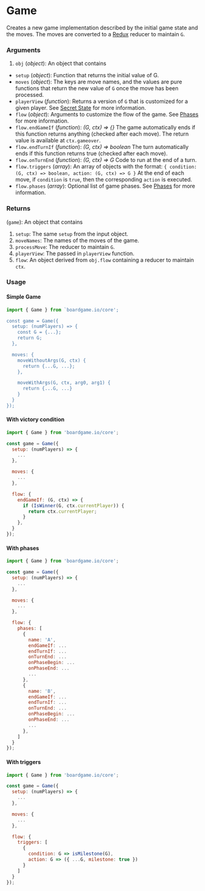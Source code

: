 # Game

Creates a new game implementation described by the initial
game state and the moves. The moves are converted to a
[Redux](http://redux.js.org/docs/basics/Reducers.html) reducer to maintain `G`.

### Arguments

1. `obj` (*object*): An object that contains

  - `setup` (*object*): Function that returns the initial value of G.
  - `moves` (*object*): The keys are move names, and the values
    are pure functions that return the new value of `G` once
    the move has been processed.
  - `playerView` (*function*): Returns a version of `G` that
    is customized for a given player. See [Secret State](/secret-state) for more information.
  - `flow` (*object*): Arguments to customize the flow of the game. See
    [Phases](/phases) for more information.
  - `flow.endGameIf` (*function*): *(G, ctx) => {}*
     The game automatically ends if this function returns anything (checked after each move).
     The return value is available at `ctx.gameover`.
  - `flow.endTurnIf` (*function*): *(G, ctx) => boolean*
     The turn automatically ends if this function returns true (checked after each move).
  - `flow.onTurnEnd` (*function*): *(G, ctx) => G*
     Code to run at the end of a turn.
  - `flow.triggers` (*array*): An array of objects with the format:
     `{ condition: (G, ctx) => boolean, action: (G, ctx) => G }`
     At the end of each move, if `condition` is `true`, then the corresponding
     `action` is executed.
  - `flow.phases` (*array*): Optional list of game phases. See
    [Phases](/phases) for more information.

### Returns

(`game`): An object that contains
1. `setup`: The same `setup` from the input object.
2. `moveNames`: The names of the moves of the game.
3. `processMove`: The reducer to maintain `G`.
4. `playerView`: The passed in `playerView` function.
5. `flow`: An object derived from `obj.flow` containing a reducer to maintain `ctx`.

### Usage

#### Simple Game

```js
import { Game } from `boardgame.io/core';

const game = Game({
  setup: (numPlayers) => {
    const G = {...};
    return G;
  },

  moves: {
    moveWithoutArgs(G, ctx) {
      return {...G, ...};
    },

    moveWithArgs(G, ctx, arg0, arg1) {
      return {...G, ...}
    }
  }
});
```

#### With victory condition

```js
import { Game } from 'boardgame.io/core';

const game = Game({
  setup: (numPlayers) => {
    ...
  },

  moves: {
    ...
  },

  flow: {
    endGameIf: (G, ctx) => {
      if (IsWinner(G, ctx.currentPlayer)) {
        return ctx.currentPlayer;
      }
    },
  }
});
```

#### With phases

```js
import { Game } from 'boardgame.io/core';

const game = Game({
  setup: (numPlayers) => {
    ...
  },

  moves: {
    ...
  },

  flow: {
    phases: [
      {
        name: 'A',
        endGameIf: ...
        endTurnIf: ...
        onTurnEnd: ...
        onPhaseBegin: ...
        onPhaseEnd: ...
        ...
      },
      {
        name: 'B',
        endGameIf: ...
        endTurnIf: ...
        onTurnEnd: ...
        onPhaseBegin: ...
        onPhaseEnd: ...
        ...
      },
    ]
  }
});
```

#### With triggers

```js
import { Game } from 'boardgame.io/core';

const game = Game({
  setup: (numPlayers) => {
    ...
  },

  moves: {
    ...
  },

  flow: {
    triggers: [
      {
        condition: G => isMilestone(G),
        action: G => ({ ...G, milestone: true })
      }
    ]
  }
});
```
